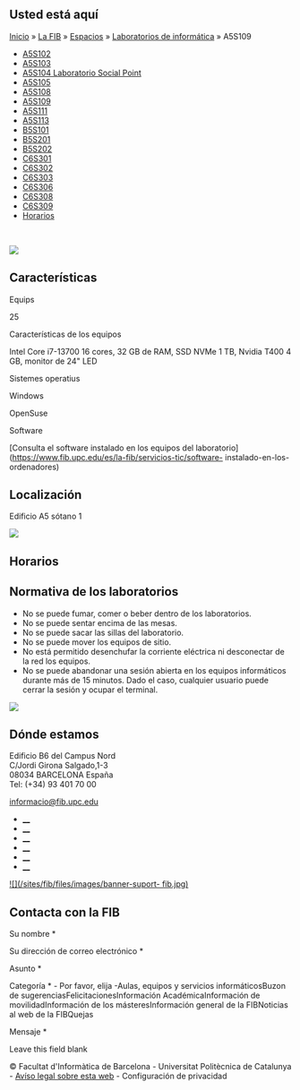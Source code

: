 ## Usted está aquí

[Inicio](/es) » [La FIB](/es/la-fib) » [Espacios](/es/la-fib/espacios) »
[Laboratorios de informática](/es/la-fib/espacios/laboratorios-de-informatica)
» A5S109

  * [A5S102](/es/la-fib/espacios/laboratorios-de-informatica/a5s102)
  * [A5S103](/es/la-fib/espacios/laboratorios-de-informatica/a5s103)
  * [A5S104 Laboratorio Social Point](/es/la-fib/espacios/laboratorios-de-informatica/a5s104-laboratorio-social-point)
  * [A5S105](/es/la-fib/espacios/laboratorios-de-informatica/a5s105)
  * [A5S108](/es/la-fib/espacios/laboratorios-de-informatica/a5s108)
  * [A5S109](/es/la-fib/espacios/laboratorios-de-informatica/a5s109)
  * [A5S111](/es/la-fib/espacios/laboratorios-de-informatica/a5s111)
  * [A5S113](/es/la-fib/espacios/laboratorios-de-informatica/a5s113)
  * [B5S101](/es/la-fib/espacios/laboratorios-de-informatica/b5s101)
  * [B5S201](/es/la-fib/espacios/laboratorios-de-informatica/b5s201)
  * [B5S202](/es/la-fib/espacios/laboratorios-de-informatica/b5s202)
  * [C6S301](/es/la-fib/espacios/laboratorios-de-informatica/c6s301)
  * [C6S302](/es/la-fib/espacios/laboratorios-de-informatica/c6s302)
  * [C6S303](/es/la-fib/espacios/laboratorios-de-informatica/c6s303)
  * [C6S306](/es/la-fib/espacios/laboratorios-de-informatica/c6s306)
  * [C6S308](/es/la-fib/espacios/laboratorios-de-informatica/c6s308)
  * [C6S309](/es/la-fib/espacios/laboratorios-de-informatica/c6s309)
  * [Horarios](/es/la-fib/espacios/laboratorios-de-informatica/horarios)

﻿

![](https://www.fib.upc.edu/sites/fib/files/images/fib/espais/a5s109_panoramica.jpg)

## Características

Equips

25

Características de los equipos

Intel Core i7-13700 16 cores, 32 GB de RAM, SSD NVMe 1 TB, Nvidia T400 4 GB,
monitor de 24" LED

Sistemes operatius

Windows

OpenSuse

Software

[Consulta el software instalado en los equipos del
laboratorio](https://www.fib.upc.edu/es/la-fib/servicios-tic/software-
instalado-en-los-ordenadores)

## Localización

Edificio A5 sótano 1

![](https://api.fib.upc.edu/v2/laboratoris/A5S109/mapa.png?client_id=77qvbbQqni4TcEUsWvUCKOG1XU7Hr0EfIs4pacRz)

## Horarios

## Normativa de los laboratorios

  * No se puede fumar, comer o beber dentro de los laboratorios.
  * No se puede sentar encima de las mesas.
  * No se puede sacar las sillas del laboratorio.
  * No se puede mover los equipos de sitio.
  * No está permitido desenchufar la corriente eléctrica ni desconectar de la red los equipos.
  * No se puede abandonar una sesión abierta en los equipos informáticos durante más de 15 minutos. Dado el caso, cualquier usuario puede cerrar la sesión y ocupar el terminal.

![](/sites/fib/files/images/fib/espais/labs-normativa-fib.png)

## Dónde estamos

Edificio B6 del Campus Nord  
C/Jordi Girona Salgado,1-3  
08034 BARCELONA España  
Tel: (+34) 93 401 70 00

[informacio@fib.upc.edu](mailto:informacio@fib.upc.edu)

  * [__](/es/noticies/rss.rss)
  * [__](https://www.facebook.com/fib.upc)
  * [__](https://twitter.com/fib_upc)
  * [__](https://www.flickr.com/photos/fib-upc/albums)
  * [__](https://www.youtube.com/user/mediafib)
  * [__](https://www.instagram.com/fib.upc/)

[![](/sites/fib/files/images/banner-suport-
fib.jpg)](http://suport.fib.upc.edu)

## Contacta con la FIB

Su nombre *

Su dirección de correo electrónico *

Asunto *

Categoría * \- Por favor, elija -Aulas, equipos y servicios informáticosBuzon
de sugerenciasFelicitacionesInformación AcadémicaInformación de
movilidadInformación de los másteresInformación general de la FIBNoticias al
web de la FIBQuejas

Mensaje *

Leave this field blank

© Facultat d'Informàtica de Barcelona - Universitat Politècnica de Catalunya -
[Avíso legal sobre esta web](/es/aviso-legal-sobre-esta-web) \- Configuración
de privacidad

